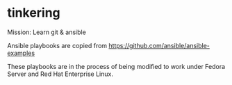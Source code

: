 # tinkering
Mission: Learn git & ansible

Ansible playbooks are copied from https://github.com/ansible/ansible-examples 

These playbooks are in the process of being modified to work under Fedora Server and Red Hat Enterprise Linux.

